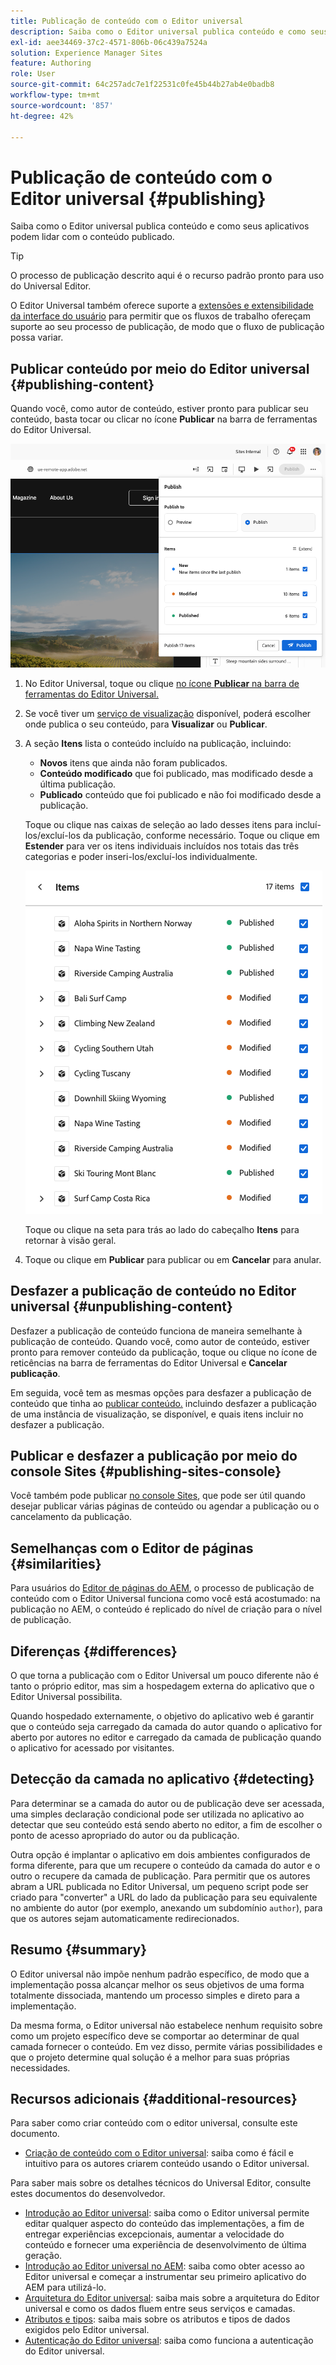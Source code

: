 ```yaml
---
title: Publicação de conteúdo com o Editor universal
description: Saiba como o Editor universal publica conteúdo e como seus aplicativos podem lidar com o conteúdo publicado.
exl-id: aee34469-37c2-4571-806b-06c439a7524a
solution: Experience Manager Sites
feature: Authoring
role: User
source-git-commit: 64c257adc7e1f22531c0fe45b44b27ab4e0badb8
workflow-type: tm+mt
source-wordcount: '857'
ht-degree: 42%

---
```



# Publicação de conteúdo com o Editor universal {#publishing}

Saiba como o Editor universal publica conteúdo e como seus aplicativos podem lidar com o conteúdo publicado.

>[!TIP]
>
>O processo de publicação descrito aqui é o recurso padrão pronto para uso do Universal Editor.
>
>O Editor Universal também oferece suporte a [extensões e extensibilidade da interface do usuário](/help/implementing/universal-editor/extending.md) para permitir que os fluxos de trabalho ofereçam suporte ao seu processo de publicação, de modo que o fluxo de publicação possa variar.

## Publicar conteúdo por meio do Editor universal {#publishing-content}

Quando você, como autor de conteúdo, estiver pronto para publicar seu conteúdo, basta tocar ou clicar no ícone **Publicar** na barra de ferramentas do Editor Universal.

![Publicando páginas](assets/publish-menu.png)

1. No Editor Universal, toque ou clique [no ícone **Publicar** na barra de ferramentas do Editor Universal.](/help/sites-cloud/authoring/universal-editor/navigation.md#publish)
1. Se você tiver um [serviço de visualização](/help/sites-cloud/authoring/sites-console/previewing-content.md) disponível, poderá escolher onde publica o seu conteúdo, para **Visualizar** ou **Publicar**.
1. A seção **Itens** lista o conteúdo incluído na publicação, incluindo:
   * **Novos** itens que ainda não foram publicados.
   * **Conteúdo modificado** que foi publicado, mas modificado desde a última publicação.
   * **Publicado** conteúdo que foi publicado e não foi modificado desde a publicação.

   Toque ou clique nas caixas de seleção ao lado desses itens para incluí-los/excluí-los da publicação, conforme necessário. Toque ou clique em **Estender** para ver os itens individuais incluídos nos totais das três categorias e poder inseri-los/excluí-los individualmente.

   ![Publicar itens](assets/publish-items.png)

   Toque ou clique na seta para trás ao lado do cabeçalho **Itens** para retornar à visão geral.

1. Toque ou clique em **Publicar** para publicar ou em **Cancelar** para anular.

## Desfazer a publicação de conteúdo no Editor universal {#unpublishing-content}

Desfazer a publicação de conteúdo funciona de maneira semelhante à publicação de conteúdo. Quando você, como autor de conteúdo, estiver pronto para remover conteúdo da publicação, toque ou clique no ícone de reticências na barra de ferramentas do Editor Universal e **Cancelar publicação**.

Em seguida, você tem as mesmas opções para desfazer a publicação de conteúdo que tinha ao [publicar conteúdo.](#publishing-content) incluindo desfazer a publicação de uma instância de visualização, se disponível, e quais itens incluir no desfazer a publicação.

## Publicar e desfazer a publicação por meio do console Sites {#publishing-sites-console}

Você também pode publicar [no console Sites](/help/sites-cloud/authoring/sites-console/publishing-pages.md), que pode ser útil quando desejar publicar várias páginas de conteúdo ou agendar a publicação ou o cancelamento da publicação.

## Semelhanças com o Editor de páginas {#similarities}

Para usuários do [Editor de páginas do AEM](/help/sites-cloud/authoring/page-editor/introduction.md), o processo de publicação de conteúdo com o Editor Universal funciona como você está acostumado: na publicação no AEM, o conteúdo é replicado do nível de criação para o nível de publicação.

## Diferenças {#differences}

O que torna a publicação com o Editor Universal um pouco diferente não é tanto o próprio editor, mas sim a hospedagem externa do aplicativo que o Editor Universal possibilita.

Quando hospedado externamente, o objetivo do aplicativo web é garantir que o conteúdo seja carregado da camada do autor quando o aplicativo for aberto por autores no editor e carregado da camada de publicação quando o aplicativo for acessado por visitantes.

## Detecção da camada no aplicativo {#detecting}

Para determinar se a camada do autor ou de publicação deve ser acessada, uma simples declaração condicional pode ser utilizada no aplicativo ao detectar que seu conteúdo está sendo aberto no editor, a fim de escolher o ponto de acesso apropriado do autor ou da publicação.

Outra opção é implantar o aplicativo em dois ambientes configurados de forma diferente, para que um recupere o conteúdo da camada do autor e o outro o recupere da camada de publicação. Para permitir que os autores abram a URL publicada no Editor Universal, um pequeno script pode ser criado para &quot;converter&quot; a URL do lado da publicação para seu equivalente no ambiente do autor (por exemplo, anexando um subdomínio `author`), para que os autores sejam automaticamente redirecionados.

## Resumo {#summary}

O Editor universal não impõe nenhum padrão específico, de modo que a implementação possa alcançar melhor os seus objetivos de uma forma totalmente dissociada, mantendo um processo simples e direto para a implementação.

Da mesma forma, o Editor universal não estabelece nenhum requisito sobre como um projeto específico deve se comportar ao determinar de qual camada fornecer o conteúdo. Em vez disso, permite várias possibilidades e que o projeto determine qual solução é a melhor para suas próprias necessidades.

## Recursos adicionais {#additional-resources}

Para saber como criar conteúdo com o editor universal, consulte este documento.

* [Criação de conteúdo com o Editor universal](authoring.md): saiba como é fácil e intuitivo para os autores criarem conteúdo usando o Editor universal.

Para saber mais sobre os detalhes técnicos do Universal Editor, consulte estes documentos do desenvolvedor.

* [Introdução ao Editor universal](/help/implementing/universal-editor/introduction.md): saiba como o Editor universal permite editar qualquer aspecto do conteúdo das implementações, a fim de entregar experiências excepcionais, aumentar a velocidade do conteúdo e fornecer uma experiência de desenvolvimento de última geração.
* [Introdução ao Editor universal no AEM](/help/implementing/universal-editor/getting-started.md): saiba como obter acesso ao Editor universal e começar a instrumentar seu primeiro aplicativo do AEM para utilizá-lo.
* [Arquitetura do Editor universal](/help/implementing/universal-editor/architecture.md): saiba mais sobre a arquitetura do Editor universal e como os dados fluem entre seus serviços e camadas.
* [Atributos e tipos](/help/implementing/universal-editor/attributes-types.md): saiba mais sobre os atributos e tipos de dados exigidos pelo Editor universal.
* [Autenticação do Editor universal](/help/implementing/universal-editor/authentication.md): saiba como funciona a autenticação do Editor universal.
